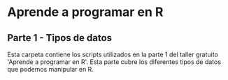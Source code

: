 # Aprende a programar en R 
## Parte 1 - Tipos de datos  
Esta carpeta contiene los scripts utilizados en la parte 1 del taller gratuito 'Aprende a programar en R'. Esta parte cubre los diferentes tipos de datos que podemos manipular en R.
